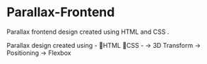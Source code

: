 # Parallax-Frontend
Parallax frontend design created using HTML and CSS . 

Parallax design created using - 
    📍HTML
    📍CSS -
        -> 3D Transform
        -> Positioning
        -> Flexbox
